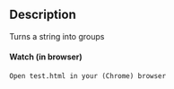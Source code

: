 ## Description

Turns a string into groups

#### Watch (in browser)
>
```
Open test.html in your (Chrome) browser
```
